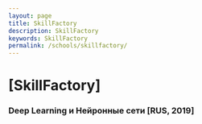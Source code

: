 ```yaml
---
layout: page
title: SkillFactory
description: SkillFactory
keywords: SkillFactory
permalink: /schools/skillfactory/
---
```


# [SkillFactory]

### Deep Learning и Нейронные сети [RUS, 2019]
